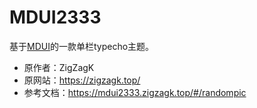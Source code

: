 
# MDUI2333

基于[MDUI](https://mdui.org)的一款单栏typecho主题。

- 原作者：ZigZagK
- 原网站：https://zigzagk.top/
- 参考文档：https://mdui2333.zigzagk.top/#/randompic
